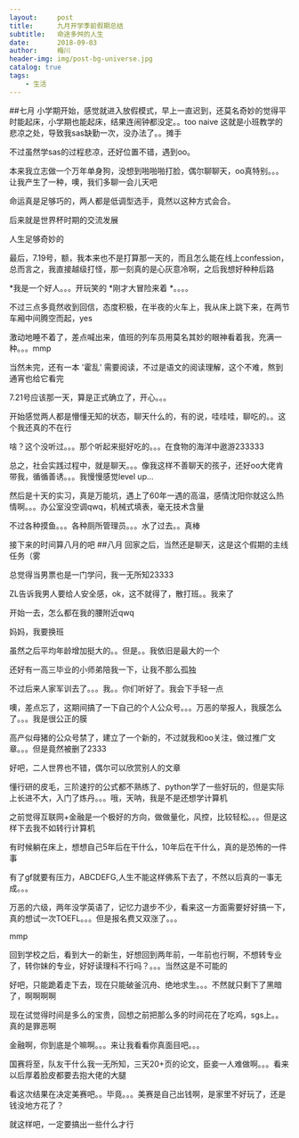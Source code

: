 ```yaml
---
layout:     post
title:      九月开学季前假期总结
subtitle:   命途多舛的人生
date:       2018-09-03
author:     梅川
header-img: img/post-bg-universe.jpg
catalog: true
tags:
    - 生活
---
```

##七月
小学期开始，感觉就进入放假模式，早上一直迟到，还莫名奇妙的觉得平时能起床，小学期也能起床，结果连闹钟都没定。。too naive
这就是小班教学的悲凉之处，导致我sas缺勤一次，没办法了。。摊手

不过虽然学sas的过程悲凉，还好位置不错，遇到oo。

本来我立志做一个万年单身狗，没想到啪啪啪打脸，偶尔聊聊天，oo真特别。。。让我产生了一种，噢，我们多聊一会儿天吧

命运真是足够巧的，两人都是低调型选手，竟然以这种方式会合。

后来就是世界杯时期的交流发展

人生足够奇妙的

最后，7.19号，额，我本来也不是打算那一天的，而且怎么能在线上confession，总而言之，我直接越级打怪，那一刻真的是心灰意冷啊，之后我想好种种后路

*我是一个好人。。。开玩笑的
*刚才大冒险来着
*。。。。

不过三点多竟然收到回信，态度积极，在半夜的火车上，我从床上跳下来，在两节车厢中间腾空而起，yes

激动地睡不着了，差点喊出来，值班的列车员用莫名其妙的眼神看着我，充满一种。。。mmp

当然未完，还有一本 '霍乱' 需要阅读，不过是语文的阅读理解，这个不难，熬到通宵也给它看完

7.21号应该那一天，算是正式确立了，开心。。。

开始感觉两人都是懵懂无知的状态，聊天什么的，有的说，哇哇哇，聊吃的。。这个我还真的不在行

啥？这个没听过。。。那个听起来挺好吃的。。。在食物的海洋中遨游233333

总之，社会实践过程中，就是聊天。。。像我这样不善聊天的孩子，还好oo大佬肯带我，循循善诱。。。我慢慢感觉level up...

然后是十天的实习，真是万能坑，遇上了60年一遇的高温，感情沈阳你就这么热情啊。。。办公室没空调qwq，机械式填表，毫无技术含量

不过各种摸鱼。。。各种厕所管理员。。。水了过去。。真棒

接下来的时间算八月的吧
##八月
回家之后，当然还是聊天，这是这个假期的主线任务（雾

总觉得当男票也是一门学问，我一无所知23333

ZL告诉我男人要给人安全感，ok，这不就得了，散打班。。我来了

开始一去，怎么都在我的腰附近qwq

妈妈，我要换班

虽然之后平均年龄增加挺大的。。但是。。我依旧是最大的一个

还好有一高三毕业的小师弟陪我一下，让我不那么孤独

不过后来人家军训去了。。。我。。你们听好了。我会下手轻一点

噢，差点忘了，这期间搞了一下自己的个人公众号。。。万恶的举报人，我膜怎么了。。。我是很公正的膜 

高产似母猪的公众号禁了，建立了一个新的，不过就我和oo关注，做过推广文章。。。但是竟然被删了2333

好吧，二人世界也不错，偶尔可以欣赏别人的文章

懂行研的皮毛，三阶速拧的公式都不熟练了、python学了一些好玩的，但是实际上长进不大，入门了炼丹。。。哦，天呐，我是不是还想学计算机

之前觉得互联网+金融是一个极好的方向，做做量化，风控，比较轻松。。。但是这样下去我不如转行计算机

有时候躺在床上，想想自己5年后在干什么，10年后在干什么，真的是恐怖的一件事

有了gf就要有压力，ABCDEFG,人生不能这样佛系下去了，不然以后真的一事无成。。。

万恶的六级，两年没学英语了，记忆力退步不少，看来这一方面需要好好搞一下，真的想试一次TOEFL。。。但是报名费又双涨了。。。

mmp

回到学校之后，看到大一的新生，好想回到两年前，一年前也行啊，不想转专业了，转你妹的专业，好好读理科不行吗？。。。当然这是不可能的

好吧，只能跪着走下去，现在只能破釜沉舟、绝地求生。。。不然就只剩下了黑暗了，啊啊啊啊

现在试觉得时间是多么的宝贵，回想之前把那么多的时间花在了吃鸡，sgs上。。真的是罪恶啊

金融啊，你到底是个嘛啊。。。来让我看看你真面目吧。。。

国赛将至，队友干什么我一无所知，三天20+页的论文，臣妾一人难做啊。。。看来以后厚着脸皮都要去抱大佬的大腿

看这次结果在决定美赛吧。。毕竟。。。美赛是自己出钱啊，是家里不好玩了，还是钱没地方花了？

就这样吧，一定要搞出一些什么才行
